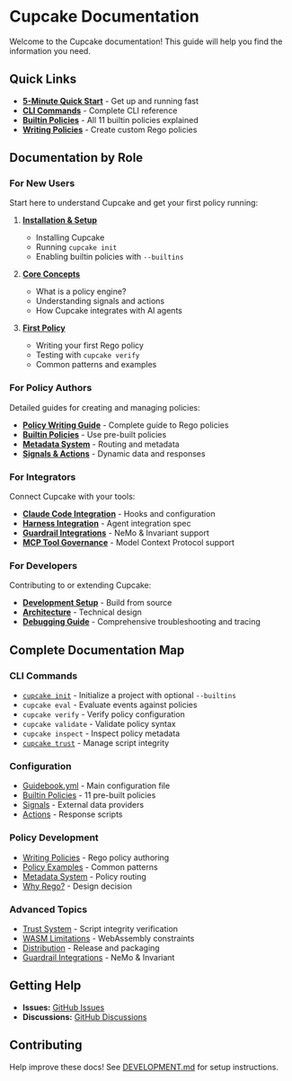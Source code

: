 # Cupcake Documentation

Welcome to the Cupcake documentation! This guide will help you find the information you need.

## Quick Links

- **[5-Minute Quick Start](./user-guide/quick-start.md)** - Get up and running fast
- **[CLI Commands](./user-guide/cli/commands-reference.md)** - Complete CLI reference
- **[Builtin Policies](./user-guide/policies/builtin-policies-reference.md)** - All 11 builtin policies explained
- **[Writing Policies](./user-guide/policies/writing-policies.md)** - Create custom Rego policies

## Documentation by Role

### For New Users

Start here to understand Cupcake and get your first policy running:

1. **[Installation & Setup](./user-guide/cli/init.md)**

   - Installing Cupcake
   - Running `cupcake init`
   - Enabling builtin policies with `--builtins`

2. **[Core Concepts](./user-guide/configuration/guidebook.md)**

   - What is a policy engine?
   - Understanding signals and actions
   - How Cupcake integrates with AI agents

3. **[First Policy](./user-guide/policies/writing-policies.md#getting-started)**
   - Writing your first Rego policy
   - Testing with `cupcake verify`
   - Common patterns and examples

### For Policy Authors

Detailed guides for creating and managing policies:

- **[Policy Writing Guide](./user-guide/policies/writing-policies.md)** - Complete guide to Rego policies
- **[Builtin Policies](./user-guide/policies/builtin-policies-reference.md)** - Use pre-built policies
- **[Metadata System](./user-guide/policies/metadata-system.md)** - Routing and metadata
- **[Signals & Actions](./user-guide/configuration/signals.md)** - Dynamic data and responses

### For Integrators

Connect Cupcake with your tools:

- **[Claude Code Integration](./agents/claude-code/)** - Hooks and configuration
- **[Harness Integration](./cli/HARNESS_INTEGRATION_SPEC.md)** - Agent integration spec
- **[Guardrail Integrations](./user-guide/configuration/guardrail-integrations.md)** - NeMo & Invariant support
- **[MCP Tool Governance](../README.md#mcp-support)** - Model Context Protocol support

### For Developers

Contributing to or extending Cupcake:

- **[Development Setup](./development/DEVELOPMENT.md)** - Build from source
- **[Architecture](./reference/architecture.md)** - Technical design
- **[Debugging Guide](./development/DEBUGGING.md)** - Comprehensive troubleshooting and tracing

## Complete Documentation Map

### CLI Commands

- [`cupcake init`](./user-guide/cli/init.md) - Initialize a project with optional `--builtins`
- `cupcake eval` - Evaluate events against policies
- `cupcake verify` - Verify policy configuration
- `cupcake validate` - Validate policy syntax
- `cupcake inspect` - Inspect policy metadata
- [`cupcake trust`](./user-guide/configuration/trust.md) - Manage script integrity

### Configuration

- [Guidebook.yml](./user-guide/configuration/guidebook.md) - Main configuration file
- [Builtin Policies](./user-guide/policies/builtin-policies-reference.md) - 11 pre-built policies
- [Signals](./user-guide/configuration/signals.md) - External data providers
- [Actions](./user-guide/configuration/signals.md#actions) - Response scripts

### Policy Development

- [Writing Policies](./user-guide/policies/writing-policies.md) - Rego policy authoring
- [Policy Examples](./user-guide/policies/writing-policies.md#examples) - Common patterns
- [Metadata System](./user-guide/policies/metadata-system.md) - Policy routing
- [Why Rego?](./reference/design-decisions.md) - Design decision

### Advanced Topics

- [Trust System](./user-guide/configuration/trust.md) - Script integrity verification
- [WASM Limitations](./reference/wasm-limitations.md) - WebAssembly constraints
- [Distribution](./reference/distribution.md) - Release and packaging
- [Guardrail Integrations](./user-guide/configuration/guardrail-integrations.md) - NeMo & Invariant

## Getting Help

- **Issues:** [GitHub Issues](https://github.com/eqtylab/cupcake/issues)
- **Discussions:** [GitHub Discussions](https://github.com/eqtylab/cupcake/discussions)

## Contributing

Help improve these docs! See [DEVELOPMENT.md](./development/DEVELOPMENT.md) for setup instructions.
